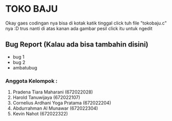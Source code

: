 # TOKO BAJU

Okay gaes codingan nya bisa di kotak katik tinggal click tuh file "tokobaju.c" nya :D
trus nanti di atas kanan ada gambar pesil click itu untuk ngedit 


## Bug Report (Kalau ada bisa tambahin disini)
- bug 1
- bug 2
- ambatubug

### Anggota Kelompok :
1. Pradena Tiara Maharani (672022028) 
2. Harold Tanuwijaya (672022107)
3. Cornelius Ardhani Yoga Pratama (672022204)
4. Abdurrahman Al Munawar (672022304)
5. Kevin Nahot (672022322)
